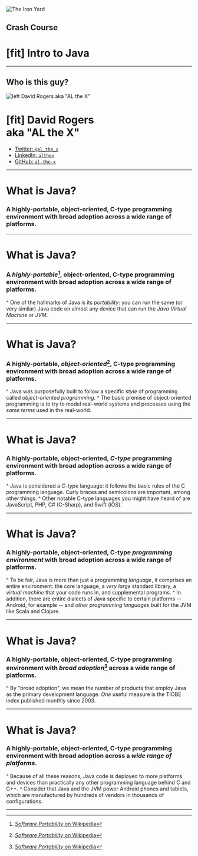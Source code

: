 ![The Iron Yard](https://dl.dropboxusercontent.com/u/255181/tiy-logo-square.png)

## Crash Course
# [fit] Intro to Java

---

## Who is this guy?

![left David Rogers aka "AL the X"](http://www.gravatar.com/avatar/ece1d171f07e8c58d191a938e249d885?s=700)

# [fit] David Rogers <br> aka "AL the X"

* [Twitter: `@al_the_x`](http://j.mp/al_the_x--twitter)
* [LinkedIn: `althex`](http://j.mp/al_the_x--linkedin)
* [GitHub: `al-the-x`](http://j.mp/al_the_x--github)

---

# What is Java?

### A highly-portable, object-oriented, C-type programming environment with broad adoption across a wide range of platforms.

---

# What is Java?

### A _highly-portable_[^1], object-oriented, C-type programming environment with broad adoption across a wide range of platforms.

[^1]: [_Software Portability_ on Wikipedia](https://en.wikipedia.org/wiki/Software_portability)

^ One of the hallmarks of Java is its _portability_: you can run the same (or very similar) Java code on almost any device that can run the _Java Virtual Machine_ or _JVM_.

---

# What is Java?

### A highly-portable, _object-oriented_[^1], C-type programming environment with broad adoption across a wide range of platforms.

[^1]: [_Object-Oriented Programming_ on Wikipedia](https://en.wikipedia.org/wiki/Object-oriented_programming)

^ Java was purposefully built to follow a specific _style_ of programming called _object-oriented programming_.
^ The basic premise of object-oriented programming is to try to model real-world systems and processes using the _same terms_ used in the real-world.

---

# What is Java?

### A highly-portable, object-oriented, _C-type_ programming environment with broad adoption across a wide range of platforms.

^ Java is considered a _C-type_ language: it follows the basic rules of the C programming language. Curly braces and semicolons are important, among other things.
^ Other notable C-type languages you might have heard of are JavaScript, PHP, C# (C-Sharp), and Swift (iOS).

---

# What is Java?

### A highly-portable, object-oriented, C-type _programming environment_ with broad adoption across a wide range of platforms.

^ To be fair, Java is more than just a programming _language_, it comprises an entire environment: the core language, a _very large_ standard library, a _virtual machine_ that your code runs in, and supplemental programs.
^ In addition, there are entire dialects of Java specific to certain platforms -- Android, for example -- and _other programming languages_ built for the JVM like Scala and Clojure.

---

# What is Java?

### A highly-portable, object-oriented, C-type programming environment with _broad adoption_[^1] across a wide range of platforms.

[^1]: [TIOBE Index of Popular Programming Languages](http://www.tiobe.com/tiobe_index)

^ By "broad adoption", we mean the number of products that employ Java as the primary development language. _One_ useful measure is the TIOBE index published monthly since 2003.

---

# What is Java?

### A highly-portable, object-oriented, C-type programming environment with broad adoption across a _wide range of platforms_.

^ Because of all these reasons, Java code is deployed to more platforms and devices than practically any other programming language behind C and C++.
^ Consider that Java and the JVM power Android phones and tablets, which are manufactured by hundreds of vendors in thousands of configurations.

---
